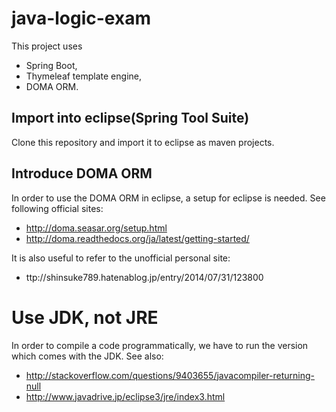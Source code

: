 # java-logic-exam
This project uses
* Spring Boot,
* Thymeleaf template engine,
* DOMA ORM.

## Import into eclipse(Spring Tool Suite)
Clone this repository and import it to eclipse as maven projects.

## Introduce DOMA ORM
In order to use the DOMA ORM in eclipse, a setup for eclipse is needed.
See following official sites:
* http://doma.seasar.org/setup.html
* http://doma.readthedocs.org/ja/latest/getting-started/

It is also useful to refer to the unofficial personal site:
* ttp://shinsuke789.hatenablog.jp/entry/2014/07/31/123800

# Use JDK, not JRE
In order to compile a code programmatically, we have to run the version which comes with the JDK.
See also:
* http://stackoverflow.com/questions/9403655/javacompiler-returning-null
* http://www.javadrive.jp/eclipse3/jre/index3.html
